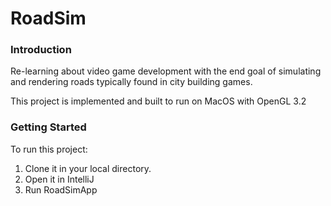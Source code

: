 # RoadSim

### Introduction
Re-learning about video game development with the end goal of simulating and rendering roads typically found in city building games.

This project is implemented and built to run on MacOS with OpenGL 3.2

### Getting Started
To run this project:
1. Clone it in your local directory.
2. Open it in IntelliJ
3. Run RoadSimApp


